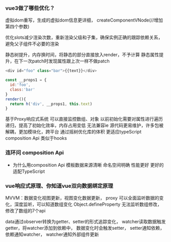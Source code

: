 ### vue3做了哪些优化？
虚拟dom重写，生成的虚拟dom信息更详细，
createComponentVNode(//增加第四个参数)

优化slots减少渲染次数，重新渲染父级和子集，确保实例正确的跟踪依赖关系，避免父子组件不必要的渲染

静态树提升，内存换时间，将静态的部分直接放入render，不予计算
静态属性提升，在下一次patch时发现属性跟上次一样不做patch
```js
<div id="foo" class="bar">{{text}}</div>
```
```js
const __props1 = {
  id:'foo',
  class:'bar'
}
render(){
  return h('div', __props1, this.text)
}
```
基于Proxy响应式系统
可以直接监控数组、对象
以前初始化需要对属性进行遍历递归，提高了初始化效率，内存占用变低
无法兼容ie
源代码更易维护，许多包被解耦，更加模块化，跨平台
通过摇树优化库的体积
更适应typeScript
composition Api 类似于hooks

### 连环问 composition Api
- 为什么用composition Api
模板数据来源清晰
命名空间明确
性能更好
更好的适配TypeScript



### vue响应式原理、你知道vue双向数据绑定原理
MVVM：数据变化视图更新，视图变化数据更新，
proxy 可以全面监听数据的变化，深度监听，可以知道数组变化
Object.defineProperty 无法监听数组修改，修改了数组的7个api

data通过observer转换为getter、setter的形式追踪变化，
watcher读取数据触发getter，将watcher添加到依赖中，
数据变化时会触发setter，
setter通知依赖，
依赖通知watcher，
watcher通知外部组件更新






